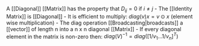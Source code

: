 A [[Diagonal]] [[Matrix]] has the property that $D_{ij} = 0$ if $i \ne j$ 
	- The [[Identity Matrix]] is [[Diagonal]]
	- It is efficient to multiply: $diag(v)x = v \odot x$ (element wise multiplication)
		- The diag operation [[Broadcasting|broadcasts]] a [[vector]] of length n into a n x n diagonal [[Matrix]]
	- If every diagonal element in the matrix is non-zero then: $diag(V)^{-1} = diag([1/v_1 ... 1/v_n]^T)$ 
